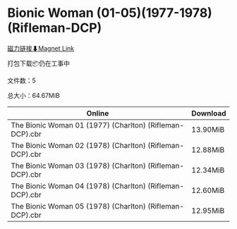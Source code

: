 # Bionic Woman (01-05)(1977-1978)(Rifleman-DCP)

[磁力链接⬇Magnet Link](magnet:?xt=urn:btih:d0d81bd69e3f06e67b115176e2555a58365563a7&dn=Bionic%20Woman%20%2801-05%29%281977-1978%29%28Rifleman-DCP%29)

打包下载📦仍在工事中

文件数：5

总大小：64.67MiB

Online | Download
--- | ---
The Bionic Woman 01 (1977) (Charlton) (Rifleman-DCP).cbr | 13.90MiB
The Bionic Woman 02 (1978) (Charlton) (Rifleman-DCP).cbr | 12.88MiB
The Bionic Woman 03 (1978) (Charlton) (Rifleman-DCP).cbr | 12.34MiB
The Bionic Woman 04 (1978) (Charlton) (Rifleman-DCP).cbr | 12.60MiB
The Bionic Woman 05 (1978) (Charlton) (Rifleman-DCP).cbr | 12.95MiB